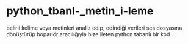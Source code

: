 # python_tbanl-_metin_i-leme
belirli kelime veya metinleri analiz edip, edindiği verileri ses dosyasına dönüştürüp hoparlör aracılığıyla bize ileten python tabanlı bir kod .
